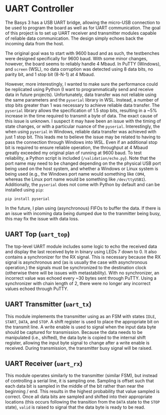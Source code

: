 # UART Controller
The Basys 3 has a USB UART bridge, allowing the micro-USB connection to be used to program the board as well as for UART communication. The goal of this project is to set up UART receiver and transmitter modules capable of reliable data communication. The design simply echoes back the incoming data from the host.

The original goal was to start with 9600 baud and as such, the testbenches were designed specifically for 9600 baud. With some minor changes, however, the board seems to reliably handle 4 Mbaud. In PuTTY (Windows), and `screen` (WSL), no data corruption was detected using 8 data bits, no parity bit, and 1 stop bit (8-N-1) at 4 Mbaud. 

However, more interestingly, I wanted to make sure the performance could be replicated using Python (I want to programmatically send and receive data in future projects). Unfortunately, data transfer was not reliable using the same parameters and the `pyserial` library in WSL. Instead, a number of stop bits greater than 1 was necessary to achieve reliable data transfer. The `pyserial` library allows the specification of 1.5 stop bits, resulting in a ~5% increase in the time required to transmit a byte of data. The exact cause of this issue is unknown. I suspect it may have been an issue with the timing of state changes, or with a particular nuance of the `pyserial`. Interestingly, the when using `pyserial` in Windows, reliable data transfer was achieved with just 1 stop bit. This leads me to believe the issue may be related to having to pass the connection through Windows into WSL. Even if an additional stop bit is required to ensure reliable operation, the throughput at 4 Mbaud greatly exceeded my original plan of running at 9600 baud. To test reliability, a Python script is included (`/validation/echo.py`). Note that the port name may need to be changed depending on the the physical USB port being used on the host system, and whether a Windows or Linux system is being used (e.g., the Windows port name would something like `COM4`, whereas the Linux port name would be something like `/dev/ttyUSB1`). Additionally, the `pyserial` does not come with Python by default and can be installed using `pip`:

```
pip install pyserial
```

In the future, I plan using (asynchronous) FIFOs to buffer the data. If there is an issue with incoming data being dumped due to the tranmitter being busy, this may fix the issue with data loss.

## UART Top (`uart_top`)
The top-level UART module includes some logic to echo the received data and display the last received byte in binary using LEDs 7 down to 0. It also contains a synchronizer for the RX signal. This is necessary because the RX signal is asynchronous and (as is usually the case with asynchronous operation,) the signals must be synchronized to the destination clock (otherwise there will be issues with metastability). With no synchronizer, an incorrect value was echoed every ~30 bytes sent through PuTTY. Using a synchronizer with chain length of 2, there were no longer any incorrect values echoed through PuTTY. 

## UART Transmitter (`uart_tx`)
This module implements the transmitter using as an FSM with states `IDLE`, `START`, `DATA`, and `STOP`. A shift register is used to place the appropriate bit on the transmit line. A write enable is used to signal when the input data byte should be captured for transmission. Because the data needs to be manipulated (i.e., shifted), the data byte is copied to the internal shift register, allowing the input byte signal to change after a write enable is received. During transmission, the transmitter busy signal will be raised.

## UART Receiver (`uart_rx`)
This module operates similarly to the transmitter (similar FSM), but instead of controlling a serial line, it is sampling one. Sampling is offset such that each data bit is sampled in the middle of the bit rather than near the beginning / end. This results in the highest probability that value sampled is correct. Once all data bits are sampled and shifted into their appropriate locations (this occurs following the transition from the `DATA` state to the `STOP` state), `valid` is raised to signal that the data byte is ready to be read.
